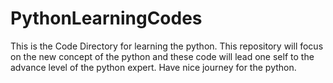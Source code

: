 # PythonLearningCodes
This is the Code Directory for learning the python. This repository will focus on the new concept of the python and these code will lead one self to the advance level of the python expert. Have nice journey for the python.
